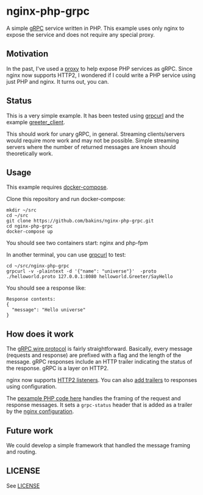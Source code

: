 # nginx-php-grpc

A simple [gRPC](https://grpc.io/) service written in PHP.  This example uses only nginx to expose the service and
does not require any special proxy.

## Motivation

In the past, I've used a [proxy](https://github.com/bakins/grpc-fastcgi-proxy) to help expose PHP services as gRPC.
Since nginx now supports HTTP2, I wondered if I could write a PHP service using just PHP and nginx.  It turns out, you can.

## Status

This is a very simple example. It has been tested using [grpcurl](https://github.com/fullstorydev/grpcurl) and the
example [greeter_client](https://github.com/grpc/grpc-go/tree/master/examples/helloworld/greeter_client).

This should work for unary gRPC, in general.  Streaming clients/servers would require more work and may not be possible. Simple streaming servers where the number of returned messages are known should theoretically work.

## Usage

This example requires [docker-compose](https://docs.docker.com/compose/).

Clone this repository and run docker-compose:

```shell
mkdir ~/src
cd ~/src
git clone https://github.com/bakins/nginx-php-grpc.git
cd nginx-php-grpc
docker-compose up
```

You should see two containers start: nginx and php-fpm

In another terminal, you can use [grpcurl](https://github.com/fullstorydev/grpcurl) to test:

```shell
cd ~/src/nginx-php-grpc
grpcurl -v -plaintext -d '{"name": "universe"}'  -proto ./helloworld.proto 127.0.0.1:8080 helloworld.Greeter/SayHello
```

You should see a response like:

```
Response contents:
{
  "message": "Hello universe"
}
```

## How does it work

The [gRPC wire protocol](https://github.com/grpc/grpc/blob/master/doc/PROTOCOL-HTTP2.md) is fairly straightforward. 
Basically, every message (requests and response) are prefixed with a flag and the length of the message.  gRPC responses
include an HTTP trailer indicating the status of the response.  gRPC is a layer on HTTP2.

nginx now supports [HTTP2 listeners](https://www.nginx.com/blog/http2-module-nginx/#config).  You can also [add trailers](http://nginx.org/en/docs/http/ngx_http_headers_module.html#add_trailer) to responses using configuration.

The [pexample PHP code here](./app/helloworld.php) handles the framing of the request and response messages.  It sets a `grpc-status` header that is added as a trailer by the [nginx configuration](./default.conf).

## Future work

We could develop a simple framework that handled the message framing and routing.

## LICENSE

See [LICENSE](./LICENSE)